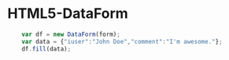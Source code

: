 # HTML5-DataForm

```javascript
	var df = new DataForm(form);
	var data = {"iuser":"John Doe","comment":"I'm awesome."};
	df.fill(data);	
```

